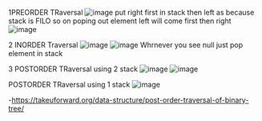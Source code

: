 1PREORDER TRaversal
![image](https://github.com/Jiyarathore/BinaryTree/assets/96529109/02ec09ab-a61a-4873-a64e-fcc305a213af)
put right first in stack then left as because stack is FILO so on poping out element left will come first then right
![image](https://github.com/Jiyarathore/BinaryTree/assets/96529109/73b6ac31-49b0-45b8-b658-04203efecc3f)

2 INORDER Traversal
![image](https://github.com/Jiyarathore/BinaryTree/assets/96529109/616cf714-7381-40f2-b393-31125c2b63c7)
![image](https://github.com/Jiyarathore/BinaryTree/assets/96529109/2e7e5f40-7253-429d-8843-f5aa65690a2e)
Whrnever you see null just pop element in stack

3 POSTORDER TRaversal using 2 stack
![image](https://github.com/Jiyarathore/BinaryTree/assets/96529109/73b17daa-fd88-488f-b398-48cb1b044037)
![image](https://github.com/Jiyarathore/BinaryTree/assets/96529109/7246c087-5137-4e69-af53-2ed66c0b7b86)

POSTORDER TRaversal using 1 stack
![image](https://github.com/Jiyarathore/BinaryTree/assets/96529109/8889d0fb-042a-4b1b-b502-dc4b656e6c94)


-https://takeuforward.org/data-structure/post-order-traversal-of-binary-tree/

